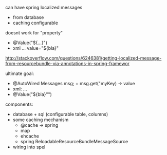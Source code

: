 can have spring localized messages 
* from database
* caching configurable


doesnt work for "property"
* @Value("${...}")
* xml ... value="${bla}"

http://stackoverflow.com/questions/6246381/getting-localized-message-from-resourcebundle-via-annotations-in-spring-framewor



ultimate goal:
* @AutoWired Messages msg; + msg.get("myKey) -> value
* xml: ... <property name="..." value="${bla}" />
* @Value("${bla}"")


components:
* database + sql (configurable table, columns)
* some caching mechanism
	* @cache -> spring
	* map
	* ehcache
	* spring ReloadableResourceBundleMessageSource
* wiring into spel
